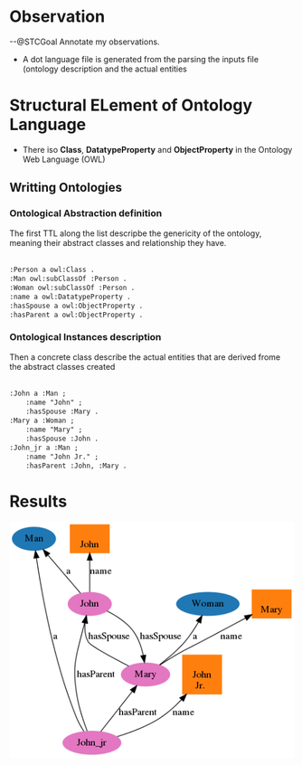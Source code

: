 # Observation

--@STCGoal Annotate my observations.

* A dot language file is generated from the parsing the inputs file (ontology description and the actual entities 

# Structural ELement of Ontology Language

* There iso **Class**,  **DatatypeProperty** and **ObjectProperty** in the Ontology Web Language (OWL)


## Writting Ontologies

### Ontological Abstraction definition

The first TTL along the list descripbe the genericity of the ontology, meaning their abstract classes and relationship they have.
``` ttl

:Person a owl:Class .
:Man owl:subClassOf :Person .
:Woman owl:subClassOf :Person .
:name a owl:DatatypeProperty .
:hasSpouse a owl:ObjectProperty .
:hasParent a owl:ObjectProperty .

```

### Ontological Instances description

Then a concrete class describe the actual entities that are derived frome the abstract classes created

``` ttl

:John a :Man ;
    :name "John" ;
    :hasSpouse :Mary .
:Mary a :Woman ;
    :name "Mary" ;
    :hasSpouse :John .
:John_jr a :Man ;
    :name "John Jr." ;
    :hasParent :John, :Mary .

```


# Results

![](test2.png)
